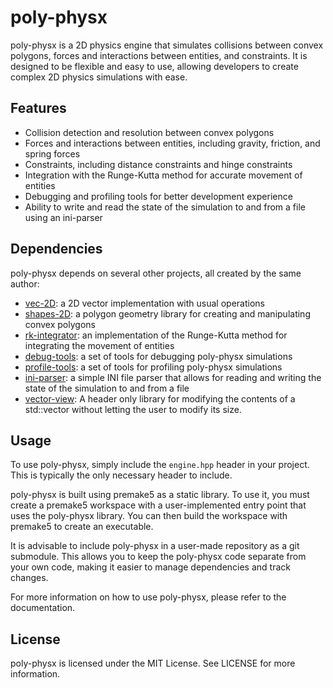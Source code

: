 # poly-physx

poly-physx is a 2D physics engine that simulates collisions between convex polygons, forces and interactions between entities, and constraints. It is designed to be flexible and easy to use, allowing developers to create complex 2D physics simulations with ease.

## Features

- Collision detection and resolution between convex polygons
- Forces and interactions between entities, including gravity, friction, and spring forces
- Constraints, including distance constraints and hinge constraints
- Integration with the Runge-Kutta method for accurate movement of entities
- Debugging and profiling tools for better development experience
- Ability to write and read the state of the simulation to and from a file using an ini-parser

## Dependencies

poly-physx depends on several other projects, all created by the same author:

- [vec-2D](https://github.com/Ismael99Bueno/vec-2D): a 2D vector implementation with usual operations
- [shapes-2D](https://github.com/Ismael99Bueno/shapes-2D): a polygon geometry library for creating and manipulating convex polygons
- [rk-integrator](https://github.com/Ismael99Bueno/rk-integrator): an implementation of the Runge-Kutta method for integrating the movement of entities
- [debug-tools](https://github.com/Ismael99Bueno/debug-tools): a set of tools for debugging poly-physx simulations
- [profile-tools](https://github.com/Ismael99Bueno/profile-tools): a set of tools for profiling poly-physx simulations
- [ini-parser](https://github.com/Ismael99Bueno/ini-parser): a simple INI file parser that allows for reading and writing the state of the simulation to and from a file
- [vector-view](https://github.com/Ismael99Bueno/vector-view): A header only library for modifying the contents of a std::vector without letting the user to modify its size.

## Usage

To use poly-physx, simply include the `engine.hpp` header in your project. This is typically the only necessary header to include.

poly-physx is built using premake5 as a static library. To use it, you must create a premake5 workspace with a user-implemented entry point that uses the poly-physx library. You can then build the workspace with premake5 to create an executable.

It is advisable to include poly-physx in a user-made repository as a git submodule. This allows you to keep the poly-physx code separate from your own code, making it easier to manage dependencies and track changes.

For more information on how to use poly-physx, please refer to the documentation.

## License

poly-physx is licensed under the MIT License. See LICENSE for more information.
